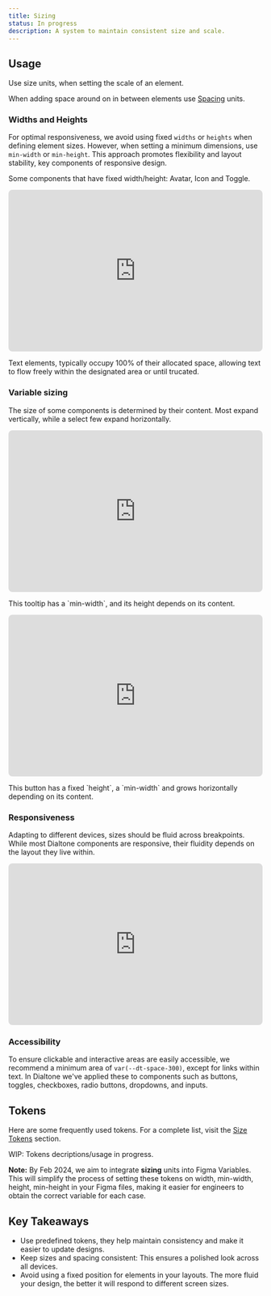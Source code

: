 ```yaml
---
title: Sizing
status: In progress
description: A system to maintain consistent size and scale.
---
```


## Usage

Use size units, when setting the scale of an element.

When adding space around on in between elements use [Spacing](/design/spacing/) units.

### Widths and Heights

<div class="d-d-grid d-gg24 d-g-cols3 md:d-g-cols1">
<dt-stack direction="column" gap="100">
<p>

For optimal responsiveness, we avoid using fixed `widths` or `heights` when defining element sizes. However, when setting a minimum dimensions, use `min-width` or `min-height`. This approach promotes flexibility and layout stability, key components of responsive design.

</p>
<p class="d-body-base d-fc-tertiary">
Some components that have fixed width/height: Avatar, Icon and Toggle.
</p>
</dt-stack>

<dt-stack class="d-gc2" direction="column" gap="500">
<iframe style="border: 0px solid rgba(0, 0, 0, 0.1); border-radius: 8px" width="100%" height="320" src="https://www.figma.com/embed?embed_host=share&url=https%3A%2F%2Fwww.figma.com%2Fproto%2FQe6cz41vPBozP4PhgGqFin/Docs-Protos?page-id=0%3A1&type=design&node-id=5-25635&viewport=-1055%2C122%2C0.69&t=iCwsUiY6dBufHiTQ-8&scaling=min-zoom&starting-point-node-id=5%3A25635&hotspot-hints=0&hide-ui=1"></iframe>
<div>
<p class="d-body-base d-fc-tertiary">Text elements, typically occupy 100% of their allocated space, allowing text to flow freely within the designated area or until trucated.</p>
</div>
</dt-stack>
</div>

### Variable sizing

<div class="d-d-grid d-gg24 d-g-cols3 md:d-g-cols1">
<div>

The size of some components is determined by their content. Most expand vertically, while a select few expand horizontally.

</div>
<dt-stack direction="column" gap="500">
<iframe style="border: 0px solid rgba(0, 0, 0, 0.1); border-radius: 8px" width="100%" height="320" src="https://www.figma.com/embed?embed_host=share&url=https%3A%2F%2Fwww.figma.com%2Fproto%2FQe6cz41vPBozP4PhgGqFin/Docs-Protos?page-id=0%3A1&type=design&node-id=5-25749&viewport=-1055%2C122%2C0.69&t=iCwsUiY6dBufHiTQ-8&scaling=min-zoom&starting-point-node-id=5%3A25739&hotspot-hints=0&hide-ui=1"></iframe>
<p class="d-body-base d-fc-tertiary">This tooltip has a `min-width`, and its height depends on its content.</p>
</dt-stack>
<dt-stack direction="column" gap="500">
<iframe style="border: 0px solid rgba(0, 0, 0, 0.1); border-radius: 8px" width="100%" height="320" src="https://www.figma.com/embed?embed_host=share&url=https%3A%2F%2Fwww.figma.com%2Fproto%2FQe6cz41vPBozP4PhgGqFin/Docs-Protos?page-id=0%3A1&type=design&node-id=5-25744&viewport=-1055%2C122%2C0.69&t=iCwsUiY6dBufHiTQ-8&scaling=min-zoom&starting-point-node-id=5%3A25744&hotspot-hints=0&hide-ui=1"></iframe>
<p class="d-body-base d-fc-tertiary">This button has a fixed `height`, a `min-width` and grows horizontally depending on its content.</p>
</dt-stack>
</div>

### Responsiveness

<div class="d-d-grid d-gg24 d-g-cols3 md:d-g-cols1">
<div>

Adapting to different devices, sizes should be fluid across breakpoints. While most Dialtone components are responsive, their fluidity depends on the layout they live within.

</div>
<dt-stack class="d-gc2" direction="column" gap="500">
<div>
<iframe style="border: 0px solid rgba(0, 0, 0, 0.1); border-radius: 8px" width="100%" height="320" src="https://www.figma.com/embed?embed_host=share&url=https%3A%2F%2Fwww.figma.com%2Fproto%2FQe6cz41vPBozP4PhgGqFin/Docs-Protos?page-id=0%3A1&type=design&node-id=5-25679&viewport=-722%2C-310%2C0.54&t=rVgNK5NwIXaPxkHq-8&scaling=min-zoom&starting-point-node-id=5%3A25663&hotspot-hints=0&hide-ui=1"></iframe>
</div>
</dt-stack>
</div>

### Accessibility

<div class="d-d-grid d-gg24 d-g-cols1 md:d-g-cols1">

To ensure clickable and interactive areas are easily accessible, we recommend a minimum area of `var(--dt-space-300)`, except for links within text. In Dialtone we've applied these to components such as buttons, toggles, checkboxes, radio buttons, dropdowns, and inputs.

</div>

## Tokens

Here are some frequently used tokens. For a complete list, visit the [Size Tokens](/tokens/sizing/) section.

<token-table category="size" :tokenList="tokenList" />

WIP: Tokens decriptions/usage in progress.

**Note:** By Feb 2024, we aim to integrate **sizing** units into Figma Variables. This will simplify the process of setting these tokens on width, min-width, height, min-height in your Figma files, making it easier for engineers to obtain the correct variable for each case.

## Key Takeaways

- Use predefined tokens, they help maintain consistency and make it easier to update designs.
- Keep sizes and spacing consistent: This ensures a polished look across all devices.
- Avoid using a fixed position for elements in your layouts. The more fluid your design, the better it will respond to different screen sizes.

<script setup>
const tokenList = {
  'var(--dt-size-300)': { description: '' },
  'var(--dt-size-450)': { description: '' },
  'var(--dt-size-400)': { description: '' },
  'var(--dt-size-500)': { description: '' },
  'var(--dt-size-550)': { description: '' },
  'var(--dt-size-600)': { description: '' },
};
</script>

